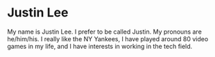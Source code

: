 # Justin Lee
My name is Justin Lee.
I prefer to be called Justin.
My pronouns are he/him/his.
I really like the NY Yankees, I have played around 80 video games in my life, and I have interests in working in the tech field.
